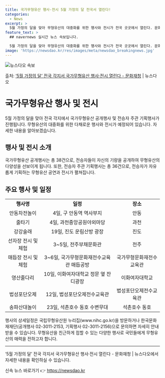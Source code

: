 ```yaml
---
title: 국가무형유산 행사·전시 5월 가정의 달 전국서 열린다!
categories:
  - News
excerpt: >
  5월 가정의 달을 맞아 무형유산의 대중화를 위한 행사와 전시가 전국 곳곳에서 열린다. 문화재청 국립무형유산원…
feature_text: >
  ## navernews 실시간 뉴스 속보입니다.

  5월 가정의 달을 맞아 무형유산의 대중화를 위한 행사와 전시가 전국 곳곳에서 열린다. 문화재청 국립무형유산원…
image: 'https://newsdao.kr/res/images/meta/newsdao_breakingnews.jpg'
---
```


![뉴스다오 속보](https://newsdao.kr/res/images/meta/newsdao_breakingnews.jpg)

<p>출처: <a href="https://newsdao.kr/3717" rel="dofollow">‘5월 가정의 달’ 전국 각지서 국가무형유산 행사·전시 열린다 - 문화재청</a> | 뉴스다오</p>

<h1 data-ke-size="size26">국가무형유산 행사 및 전시</h1>
<p data-ke-size="size16">5월 가정의 달을 맞아 전국 각지에서 국가무형유산 공개행사 및 전승자 주관 기획행사가 진행됩니다. 무형유산의 대중화를 위한 다채로운 행사와 전시가 예정되어 있습니다. 자세한 내용을 알아보겠습니다.</p>

<h2 data-ke-size="size24">행사 및 전시 소개</h2>
<p data-ke-size="size16">국가무형유산 공개행사는 총 38건으로, 전승자들이 자신의 기량을 공개하여 무형유산의 다양성을 선보이게 됩니다. 또한, 전승자 주관 기획행사는 총 36건으로, 전승자가 자유롭게 기획하는 무형유산 공연과 전시가 펼쳐집니다.</p>

<h2 data-ke-size="size24">주요 행사 및 일정</h2>
<table>
	<tr>
		<td style="text-align: center; height: 17px;"><b>행사명</b></td>
		<td style="text-align: center; height: 17px;"><b>일정</b></td>
		<td style="text-align: center; height: 17px;"><b>장소</b></td>
	</tr>
	<tr>
		<td style="text-align: center; height: 17px;">안동차전놀이</td>
		<td style="text-align: center; height: 17px;">4일, 구 안동역 역사부지</td>
		<td style="text-align: center; height: 17px;">안동</td>
	</tr>
	<tr>
		<td style="text-align: center; height: 17px;">줄타기</td>
		<td style="text-align: center; height: 17px;">4일, 과천중앙공원야외마당</td>
		<td style="text-align: center; height: 17px;">과천</td>
	</tr>
	<tr>
		<td style="text-align: center; height: 17px;">강강술래</td>
		<td style="text-align: center; height: 17px;">19일, 진도 운림산방 광장</td>
		<td style="text-align: center; height: 17px;">진도</td>
	</tr>
	<tr>
		<td style="text-align: center; height: 17px;">선자장 전시 및 체험</td>
		<td style="text-align: center; height: 17px;">3~5일, 전주부채문화관</td>
		<td style="text-align: center; height: 17px;">전주</td>
	</tr>
	<tr>
		<td style="text-align: center; height: 17px;">매듭장 전시 및 체험</td>
		<td style="text-align: center; height: 17px;">3~6일, 국가무형문화재전수교육관 매듭공방</td>
		<td style="text-align: center; height: 17px;">국가무형문화재전수교육관</td>
	</tr>
	<tr>
		<td style="text-align: center; height: 17px;">영산줄다리</td>
		<td style="text-align: center; height: 17px;">10일, 이화여자대학교 정문 옆 잔디광장</td>
		<td style="text-align: center; height: 17px;">이화여자대학교</td>
	</tr>
	<tr>
		<td style="text-align: center; height: 17px;">법성포단오제</td>
		<td style="text-align: center; height: 17px;">12일, 법성포단오제전수교육관</td>
		<td style="text-align: center; height: 17px;">법성포단오제전수교육관</td>
	</tr>
	<tr>
		<td style="text-align: center; height: 17px;">송파산대놀이</td>
		<td style="text-align: center; height: 17px;">23일, 석촌호수 동호 수변무대</td>
		<td style="text-align: center; height: 17px;">석촌호수 동호</td>
	</tr>
</table>

<p data-ke-size="size16">행사의 상세일정은 국립무형유산원 누리집(www.nihc.go.kr)을 방문하거나 한국문화재재단(공개행사 02-3011-2153, 기획행사 02-3011-2156)으로 문의하면 자세히 안내받을 수 있습니다. 무형유산을 친근하게 접할 수 있는 다양한 행사로 국민들에게 무형유산의 매력을 전하고자 합니다. </p>

<hr>

<p data-ke-size="size16">‘5월 가정의 달’ 전국 각지서 국가무형유산 행사·전시 열린다 - 문화재청 | 뉴스다오에서 자세한 내용을 확인하실 수 있습니다. </p> 

신속 뉴스 바로가기 👉 <a href="https://newsdao.kr" rel="dofollow">https://newsdao.kr</a>


